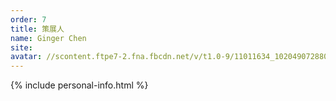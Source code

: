 ```yaml
---
order: 7
title: 策展人
name: Ginger Chen
site:
avatar: //scontent.ftpe7-2.fna.fbcdn.net/v/t1.0-9/11011634_10204907288067507_691567816520147220_n.jpg?oh=753ad6551d506b3d32b231dc5cbb5add&oe=5A69B657
---
```


{% include personal-info.html %}

<!-- 這邊應該放介紹 -->
